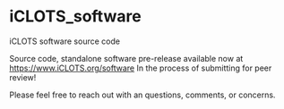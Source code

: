 # iCLOTS_software
iCLOTS software source code

Source code, standalone software pre-release available now at https://www.iCLOTS.org/software
In the process of submitting for peer review!

Please feel free to reach out with an questions, comments, or concerns.

